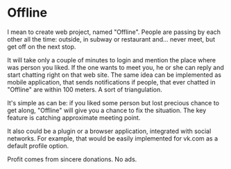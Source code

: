 # Offline

I mean to create web project, named "Offline". People are passing by each other all the time: outside, in subway or restaurant and... never meet, but get off on the next stop.

It will take only a couple of minutes to login and mention the place where was person you liked. If the one wants to meet you, he or she can reply and start chatting right on that web site.
The same idea can be implemented as mobile application, that sends notifications if people, that ever chatted in "Offline" are within 100 meters. A sort of triangulation.

It's simple as can be: if you liked some person but lost precious chance to get along, "Offline" will give you a chance to fix the situation. The key feature is catching approximate meeting point.

It also could be a plugin or a browser application, integrated with social networks. For example, that would be easily implemented for vk.com as a default profile option.

Profit comes from sincere donations. No ads.
